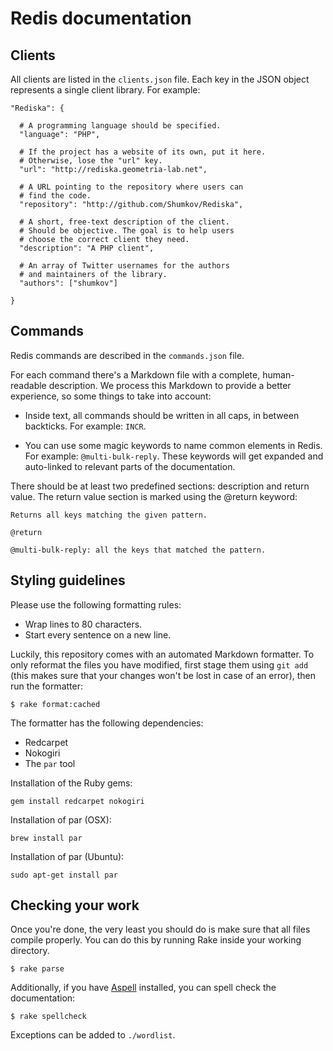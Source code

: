 # Redis documentation

## Clients

All clients are listed in the `clients.json` file.
Each key in the JSON object represents a single client library.
For example:

    "Rediska": {

      # A programming language should be specified.
      "language": "PHP",

      # If the project has a website of its own, put it here.
      # Otherwise, lose the "url" key.
      "url": "http://rediska.geometria-lab.net",

      # A URL pointing to the repository where users can
      # find the code.
      "repository": "http://github.com/Shumkov/Rediska",

      # A short, free-text description of the client.
      # Should be objective. The goal is to help users
      # choose the correct client they need.
      "description": "A PHP client",

      # An array of Twitter usernames for the authors
      # and maintainers of the library.
      "authors": ["shumkov"]

    }

## Commands

Redis commands are described in the `commands.json` file.

For each command there's a Markdown file with a complete, human-readable
description.
We process this Markdown to provide a better experience, so some things to take
into account:

* Inside text, all commands should be written in all caps, in between backticks.
  For example: ``INCR``.

* You can use some magic keywords to name common elements in Redis.
  For example: `@multi-bulk-reply`.
  These keywords will get expanded and auto-linked to relevant parts of the
  documentation.

There should be at least two predefined sections: description and return value.
The return value section is marked using the @return keyword:

    Returns all keys matching the given pattern.

    @return

    @multi-bulk-reply: all the keys that matched the pattern.

## Styling guidelines

Please use the following formatting rules:

* Wrap lines to 80 characters.
* Start every sentence on a new line.

Luckily, this repository comes with an automated Markdown formatter.
To only reformat the files you have modified, first stage them using `git add`
(this makes sure that your changes won't be lost in case of an error), then run
the formatter:

    $ rake format:cached

The formatter has the following dependencies:

* Redcarpet
* Nokogiri
* The `par` tool

Installation of the Ruby gems:

    gem install redcarpet nokogiri

Installation of par (OSX):

    brew install par

Installation of par (Ubuntu):

    sudo apt-get install par

## Checking your work

Once you're done, the very least you should do is make sure that all files
compile properly.
You can do this by running Rake inside your working directory.

    $ rake parse

Additionally, if you have [Aspell][han] installed, you can spell check the
documentation:

[han]: http://aspell.net/

    $ rake spellcheck

Exceptions can be added to `./wordlist`.
